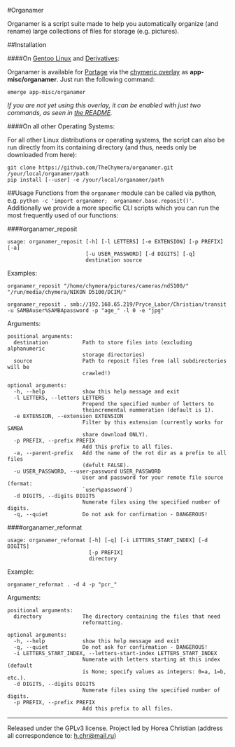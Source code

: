 #Organamer

Organamer is a script suite made to help you automatically organize (and rename) large collections of files for storage (e.g. pictures).

##Installation

####On [Gentoo Linux](http://en.wikipedia.org/wiki/Gentoo_linux) and [Derivatives](http://en.wikipedia.org/wiki/Category:Gentoo_Linux_derivatives):

Organamer is available for [Portage](http://en.wikipedia.org/wiki/Portage_(software)) via the [chymeric overlay](https://github.com/TheChymera/chymeric) as **app-misc/organamer**.
Just run the following command:

```
emerge app-misc/organamer
```

*If you are not yet using this overlay, it can be enabled with just two commands, as seen in [the README](https://github.com/TheChymera/chymeric).*

####On all other Operating Systems:

For all other Linux distributions or operating systems, the script can also be run directly from 
its containing directory (and thus, needs only be downloaded from here):

```
git clone https://github.com/TheChymera/organamer.git /your/local/organamer/path
pip install [--user] -e /your/local/organamer/path
```

##Usage
Functions from the `organamer` module can be called via python, e.g.  `python -c 'import organamer; 
organamer.base.reposit()'`.
Additionally we provide a more specific CLI scripts which you can run the most frequently used of our 
functions:

####organamer_reposit
```
usage: organamer_reposit [-h] [-l LETTERS] [-e EXTENSION] [-p PREFIX] [-a]
                         [-u USER_PASSWORD] [-d DIGITS] [-q]
                         destination source
```

Examples:
```
organamer_reposit "/home/chymera/pictures/cameras/nd5100/" "/run/media/chymera/NIKON D5100/DCIM/"

organamer_reposit . smb://192.168.65.219/Pryce_Labor/Christian/transit -u SAMBAuser%SAMBApassword -p "age_" -l 0 -e "jpg"
```

Arguments:

```
positional arguments:
  destination           Path to store files into (excluding alphanumeric
                        storage directories)
  source                Path to reposit files from (all subdirectories will be
                        crawled!)

optional arguments:
  -h, --help            show this help message and exit
  -l LETTERS, --letters LETTERS
                        Prepend the specified number of letters to
                        theincremental nummeration (default is 1).
  -e EXTENSION, --extension EXTENSION
                        Filter by this extension (currently works for SAMBA
                        share download ONLY).
  -p PREFIX, --prefix PREFIX
                        Add this prefix to all files.
  -a, --parent-prefix   Add the name of the rot dir as a prefix to all files
                        (defult FALSE).
  -u USER_PASSWORD, --user-password USER_PASSWORD
                        User and password for your remote file source (format:
                        `user%password`)
  -d DIGITS, --digits DIGITS
                        Numerate files using the specified number of digits.
  -q, --quiet           Do not ask for confirmation - DANGEROUS!

```


####organamer_reformat
```
usage: organamer_reformat [-h] [-q] [-i LETTERS_START_INDEX] [-d DIGITS]
                          [-p PREFIX]
                          directory
```

Example:
```
organamer_reformat . -d 4 -p "pcr_"
```

Arguments:

```
positional arguments:
  directory             The directory containing the files that need
                        reformatting.

optional arguments:
  -h, --help            show this help message and exit
  -q, --quiet           Do not ask for confirmation - DANGEROUS!
  -i LETTERS_START_INDEX, --letters-start-index LETTERS_START_INDEX
                        Numerate with letters starting at this index (default
                        is None; specify values as integers: 0=a, 1=b, etc.).
  -d DIGITS, --digits DIGITS
                        Numerate files using the specified number of digits.
  -p PREFIX, --prefix PREFIX
                        Add this prefix to all files.
```


---
Released under the GPLv3 license.
Project led by Horea Christian (address all correspondence to: h.chr@mail.ru)
